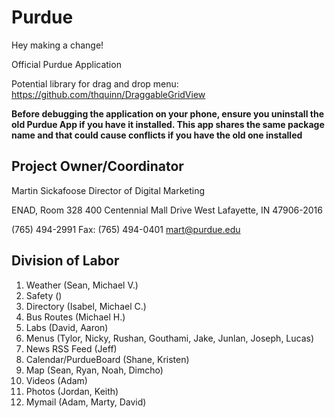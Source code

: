 Purdue
======

Hey making a change!

Official Purdue Application

Potential library for drag and drop menu:
https://github.com/thquinn/DraggableGridView

**Before debugging the application on your phone, ensure you uninstall the old Purdue App if you have it installed. This app shares the same package name and that could cause conflicts if you have the old one installed**

Project Owner/Coordinator
-------------------------
Martin Sickafoose
Director of Digital Marketing

ENAD, Room 328
400 Centennial Mall Drive
West Lafayette, IN 47906-2016

(765) 494-2991 Fax: (765) 494-0401
mart@purdue.edu

Division of Labor
------------------
1. Weather                 (Sean, Michael V.)
2. Safety                  ()
3. Directory               (Isabel, Michael C.)
4. Bus Routes              (Michael H.)
5. Labs                    (David, Aaron)
6. Menus                   (Tylor, Nicky, Rushan, Gouthami, Jake, Junlan, Joseph, Lucas)
7. News RSS Feed           (Jeff)
8. Calendar/PurdueBoard    (Shane, Kristen)
9. Map                     (Sean, Ryan, Noah, Dimcho)
10. Videos                  (Adam)
11. Photos                  (Jordan, Keith)
12. Mymail                  (Adam, Marty, David)
